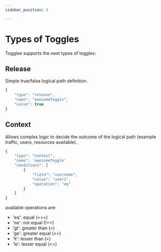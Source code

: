 ```yaml
---
sidebar_position: 3

---
```

# Types of Toggles

Togglee supports the next types of toggles:

## Release

Simple true/false logical path definition.

```js
{
    "type": "release",
    "name": "awesomeToggle",
    "value": true
}
```

## Context

Allows complex logic to decide the outcome of the logical path (example traffic, users, resources available).

```js
{
    "type": "context",
    "name": 'awesomeToggle'
    "conditions": [
        {
            "field": "username",
            "value": "user1",
            "operation": "eq"
        }
    ]
}
```

available operations are:

* 'eq': equal (===)
* 'ne': not equal (!==)
* 'gt': greater than (>)
* 'ge': greater equal (>=)
* 'lt': lesser than (<)
* 'le': lesser equal (<=)